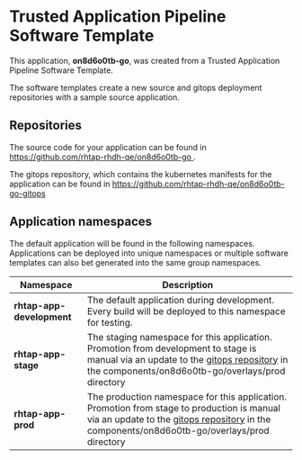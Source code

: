 # Trusted Application Pipeline Software Template

This application, **on8d6o0tb-go**, was created from a Trusted Application Pipeline Software Template.

The software templates create a new source and gitops deployment repositories with a sample source application. 

## Repositories

The source code for your application can be found in [https://github.com/rhtap-rhdh-qe/on8d6o0tb-go ](https://github.com/rhtap-rhdh-qe/on8d6o0tb-go ).
 
The gitops repository, which contains the kubernetes manifests for the application can be found in 
[https://github.com/rhtap-rhdh-qe/on8d6o0tb-go-gitops ](https://github.com/rhtap-rhdh-qe/on8d6o0tb-go-gitops ) 

## Application namespaces 

The default application will be found in the following namespaces. Applications can be deployed into unique namespaces or multiple software templates can also bet generated into the same group namespaces.  

|  Namespace   |  Description   |  
| -------- | -------- |   
| **rhtap-app-development** | The default application during development. Every build will be deployed to this namespace for testing. | 
| **rhtap-app-stage** | The staging namespace for this application. Promotion from development to stage is manual via an update to the [gitops repository](https://github.com/rhtap-rhdh-qe/on8d6o0tb-go-gitops ) in the components/on8d6o0tb-go/overlays/prod directory |  
| **rhtap-app-prod** | The production namespace for this application. Promotion from stage to production is manual via an update to the [gitops repository](https://github.com/rhtap-rhdh-qe/on8d6o0tb-go-gitops ) in the components/on8d6o0tb-go/overlays/prod directory | 